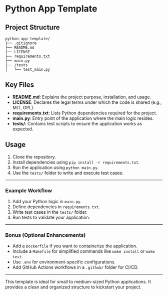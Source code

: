 # Python App Template

## Project Structure

```
python-app-template/
├── .gitignore
├── README.md
├── LICENSE
├── requirements.txt
├── main.py
├── /tests
│   └── test_main.py
```

## Key Files

- **README.md**: Explains the project purpose, installation, and usage.
- **LICENSE**: Declares the legal terms under which the code is shared (e.g., MIT, GPL).
- **requirements.txt**: Lists Python dependencies required for the project.
- **main.py**: Entry point of the application where the main logic resides.
- **tests/**: Contains test scripts to ensure the application works as expected.

## Usage

1. Clone the repository.
2. Install dependencies using `pip install -r requirements.txt`.
3. Run the application using `python main.py`.
4. Use the `tests/` folder to write and execute test cases.

---

### Example Workflow

1. Add your Python logic in `main.py`.
2. Define dependencies in `requirements.txt`.
3. Write test cases in the `tests/` folder.
4. Run tests to validate your application.

---

### Bonus (Optional Enhancements)

- Add a `Dockerfile` if you want to containerize the application.
- Include a `Makefile` for simplified commands like `make install` or `make test`.
- Use `.env` for environment-specific configurations.
- Add GitHub Actions workflows in a `.github/` folder for CI/CD.

---

This template is ideal for small to medium-sized Python applications. It provides a clean and organized structure to kickstart your project.
